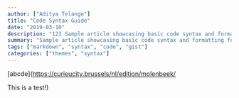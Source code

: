 ```yaml
---
author: ["Aditya Telange"]
title: "Code Syntax Guide"
date: "2019-03-10"
description: "123 Sample article showcasing basic code syntax and formatting for HTML elements."
summary: "Sample article showcasing basic code syntax and formatting for HTML elements."
tags: ["markdown", "syntax", "code", "gist"]
categories: ["themes", "syntax"]
---
```


[abcde](https://curieucity.brussels/nl/edition/molenbeek/

This is a test!)
